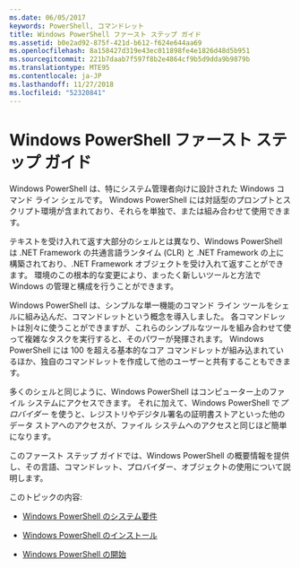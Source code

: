 ```yaml
---
ms.date: 06/05/2017
keywords: PowerShell, コマンドレット
title: Windows PowerShell ファースト ステップ ガイド
ms.assetid: b0e2ad92-875f-421d-b612-f624e644aa69
ms.openlocfilehash: 8a158427d319e43ec011898fe4e1826d48d5b951
ms.sourcegitcommit: 221b7daab7f597f8b2e4864cf9b5d9dda9b9879b
ms.translationtype: MTE95
ms.contentlocale: ja-JP
ms.lasthandoff: 11/27/2018
ms.locfileid: "52320841"
---
```

# <a name="getting-started-with-windows-powershell"></a>Windows PowerShell ファースト ステップ ガイド
Windows PowerShell は、特にシステム管理者向けに設計された Windows コマンド ライン シェルです。 Windows PowerShell には対話型のプロンプトとスクリプト環境が含まれており、それらを単独で、または組み合わせて使用できます。

テキストを受け入れて返す大部分のシェルとは異なり、Windows PowerShell は .NET Framework の共通言語ランタイム (CLR) と .NET Framework の上に構築されており、.NET Framework オブジェクトを受け入れて返すことができます。 環境のこの根本的な変更により、まったく新しいツールと方法で Windows の管理と構成を行うことができます。

Windows PowerShell は、シンプルな単一機能のコマンド ライン ツールをシェルに組み込んだ、コマンドレットという概念を導入しました。 各コマンドレットは別々に使うことができますが、これらのシンプルなツールを組み合わせて使って複雑なタスクを実行すると、そのパワーが発揮されます。 Windows PowerShell には 100 を超える基本的なコア コマンドレットが組み込まれているほか、独自のコマンドレットを作成して他のユーザーと共有することもできます。

多くのシェルと同じように、Windows PowerShell はコンピューター上のファイル システムにアクセスできます。 それに加えて、Windows PowerShell で*プロバイダー* を使うと、レジストリやデジタル署名の証明書ストアといった他のデータ ストアへのアクセスが、ファイル システムへのアクセスと同じほど簡単になります。

このファースト ステップ ガイドでは、Windows PowerShell の概要情報を提供し、その言語、コマンドレット、プロバイダー、オブジェクトの使用について説明します。

このトピックの内容:

- [Windows PowerShell のシステム要件](../setup/Windows-PowerShell-System-Requirements.md)

- [Windows PowerShell のインストール](../setup/Installing-Windows-PowerShell.md)

- [Windows PowerShell の開始](../setup/Starting-Windows-PowerShell.md)
